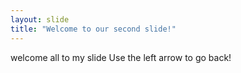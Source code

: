 ```yaml
---
layout: slide
title: "Welcome to our second slide!"
---
```

welcome all to my slide
Use the left arrow to go back!
